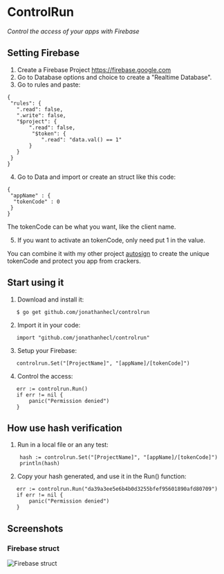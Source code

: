 # ControlRun
_Control the access of your apps with Firebase_

## Setting Firebase
 1. Create a Firebase Project  https://firebase.google.com
 2. Go to Database options and choice to create a "Realtime Database".
 3. Go to rules and paste:
 ```
{
  "rules": {
    ".read": false,
    ".write": false,
    "$project": {
    	".read": false,
	     "$token": {
            ".read": "data.val() == 1"
      	}
    }
  }
}
```
 4. Go to Data and import or create an struct like this code:
```
{
 "appName" : {
  "tokenCode" : 0
 }
}
```
The tokenCode can be what you want, like the client name.

 5. If you want to activate an tokenCode, only need put 1 in the value.

You can combine it with my other project [autosign](https://github.com/jonathanhecl/autosign) to create the unique tokenCode and protect you app from crackers.

## Start using it
 1.  Download and install it:
 ```
    $ go get github.com/jonathanhecl/controlrun
 ``` 
 2.  Import it in your code:
 ```
    import "github.com/jonathanhecl/controlrun"
 ``` 
 3. Setup your Firebase:
 ```
    controlrun.Set("[ProjectName]", "[appName]/[tokenCode]")
 ``` 
 4. Control the access:
 ```
    err := controlrun.Run()
    if err != nil {
    	panic("Permission denied")
    }
 ```

## How use hash verification
 1.  Run in a local file or an any test:
```
    hash := controlrun.Set("[ProjectName]", "[appName]/[tokenCode]")
    println(hash)
 ``` 
2.   Copy your hash generated, and use it in the Run() function:
 ```
    err := controlrun.Run("da39a3ee5e6b4b0d3255bfef95601890afd80709")
    if err != nil {
    	panic("Permission denied")
    }
 ```

## Screenshots

### Firebase struct
![Firebase struct](https://i.imgur.com/cvBF3vL.png)